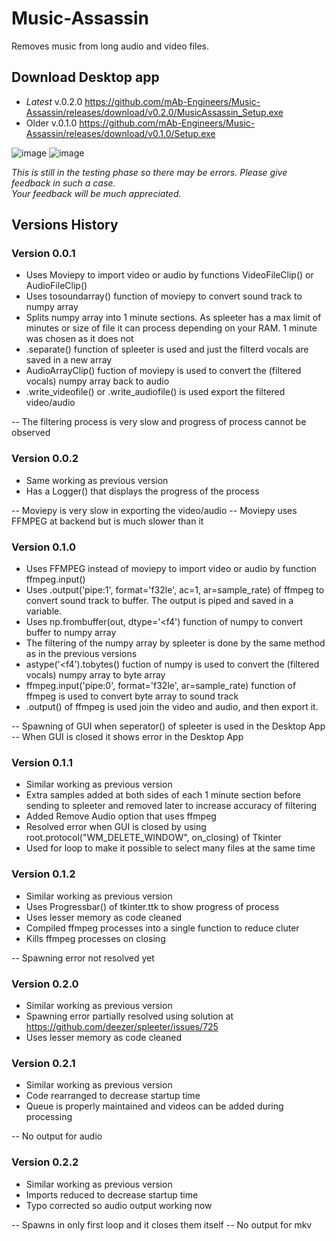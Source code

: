 # Music-Assassin
Removes music from long audio and video files.

## Download Desktop app
- *Latest* v.0.2.0  https://github.com/mAb-Engineers/Music-Assassin/releases/download/v0.2.0/MusicAssassin_Setup.exe
- Older    v.0.1.0 https://github.com/mAb-Engineers/Music-Assassin/releases/download/v0.1.0/Setup.exe


![image](https://user-images.githubusercontent.com/110847037/230733812-03edbc6c-6d24-4def-a3aa-8cd9255cadc2.png) ![image](https://user-images.githubusercontent.com/110847037/230733834-bb4d8aa4-c7ae-43b3-924c-49ca1a3209a9.png)


*This is still in the testing phase so there may be errors. Please give feedback in such a case.  
Your feedback will be much appreciated.*

## Versions History

### Version 0.0.1
- Uses Moviepy to import video or audio by functions VideoFileClip() or AudioFileClip()
- Uses tosoundarray() function of moviepy to convert sound track to numpy array
- Splits numpy array into 1 minute sections. As spleeter has a max limit of minutes or size of file it can process depending on your RAM. 1 minute was chosen as it does not 
- .separate() function of spleeter is used and just the filterd vocals are saved in a new array
- AudioArrayClip() fuction of moviepy is used to convert the (filtered vocals) numpy array back to audio
- .write_videofile() or .write_audiofile() is used export the filtered video/audio

-- The filtering process is very slow and progress of process cannot be observed 

### Version 0.0.2
- Same working as previous version
- Has a Logger() that displays the progress of the process

-- Moviepy is very slow in exporting the video/audio
-- Moviepy uses FFMPEG at backend but is much slower than it

### Version 0.1.0
- Uses FFMPEG instead of moviepy to import video or audio by function ffmpeg.input()
- Uses .output('pipe:1', format='f32le', ac=1, ar=sample_rate) of ffmpeg to convert sound track to buffer. The output is piped and saved in a variable.
- Uses np.frombuffer(out, dtype='<f4') function of numpy to convert buffer to numpy array
- The filtering of the numpy array by spleeter is done by the same method as in the previous versions
- astype('<f4').tobytes() fuction of numpy is used to convert the (filtered vocals) numpy array to byte array
- ffmpeg.input('pipe:0', format='f32le', ar=sample_rate) function of ffmpeg is used to convert byte array to sound track
- .output() of ffmpeg is used join the video and audio, and then export it.

-- Spawning of GUI when seperator() of spleeter is used in the Desktop App
-- When GUI is closed it shows error in the Desktop App

### Version 0.1.1
- Similar working as previous version 
- Extra samples added at both sides of each 1 minute section before sending to spleeter and removed later to increase accuracy of filtering
- Added Remove Audio option that uses ffmpeg 
- Resolved error when GUI is closed by using root.protocol("WM_DELETE_WINDOW", on_closing) of Tkinter
- Used for loop to make it possible to select many files at the same time

### Version 0.1.2
- Similar working as previous version 
- Uses Progressbar() of tkinter.ttk to show progress of process
- Uses lesser memory as code cleaned
- Compiled ffmpeg processes into a single function to reduce cluter
- Kills ffmpeg processes on closing

-- Spawning error not resolved yet

### Version 0.2.0
- Similar working as previous version 
- Spawning error partially resolved using solution at https://github.com/deezer/spleeter/issues/725
- Uses lesser memory as code cleaned
  
### Version 0.2.1
- Similar working as previous version 
- Code rearranged to decrease startup time
- Queue is properly maintained and videos can be added during processing

-- No output for audio

### Version 0.2.2
- Similar working as previous version 
- Imports reduced to decrease startup time
- Typo corrected so audio output working now
  
-- Spawns in only first loop and it closes them itself
-- No output for mkv

